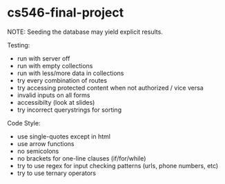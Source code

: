 # cs546-final-project

NOTE: Seeding the database may yield explicit results.

Testing:
 - run with server off
 - run with empty collections
 - run with less/more data in collections
 - try every combination of routes
 - try accessing protected content when not authorized / vice versa
 - invalid inputs on all forms
 - accessibilty (look at slides)
 - try incorrect querystrings for sorting

Code Style:
 - use single-quotes except in html
 - use arrow functions
 - no semicolons
 - no brackets for one-line clauses (if/for/while)
 - try to use regex for input checking patterns (urls, phone numbers, etc)
 - try to use ternary operators